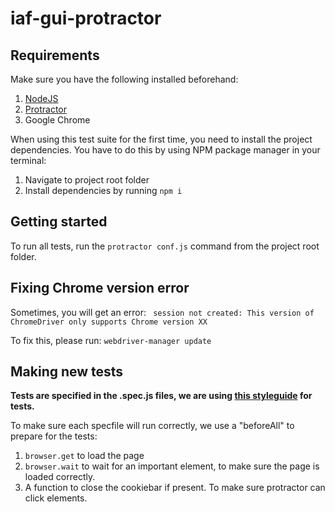 # iaf-gui-protractor

## Requirements
Make sure you have the following installed beforehand:
1. [NodeJS](https://nodejs.org/en/)
2. [Protractor](https://www.protractortest.org/#/)
3. Google Chrome

When using this test suite for the first time, you need to install the project dependencies. You have to do this by using NPM package manager in your terminal: 

1. Navigate to project root folder
2. Install dependencies by running ```npm i```

## Getting started
To run all tests, run the ```protractor conf.js``` command from the project root folder.

## Fixing Chrome version error
Sometimes, you will get an error:
``` session not created: This version of ChromeDriver only supports Chrome version XX```

To fix this, please run: ```webdriver-manager update```

## Making new tests
__Tests are specified in the .spec.js files, we are using [this styleguide](https://github.com/CarmenPopoviciu/protractor-styleguide) for tests.__

To make sure each specfile will run correctly, we use a "beforeAll" to prepare for the tests:
1. ```browser.get``` to load the page
2. ```browser.wait``` to wait for an important element, to make sure the page is loaded correctly.
3. A function to close the cookiebar if present. To make sure protractor can click elements.
